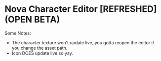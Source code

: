 # Nova Character Editor [REFRESHED] (OPEN BETA)

Some Notes: 
  - The character texture won't update live, you gotta reopen the editor if you change the asset path.
  - Icon DOES update live so yay.
